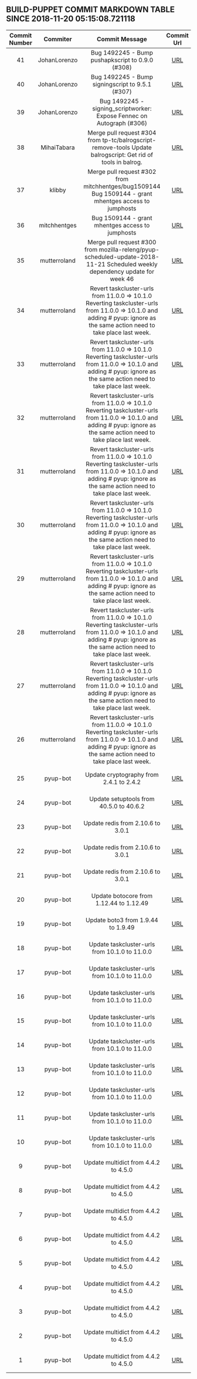 ## BUILD-PUPPET COMMIT MARKDOWN TABLE SINCE 2018-11-20 05:15:08.721118

| Commit Number | Commiter | Commit Message | Commit Url | Date | 
|:---:|:----:|:----------------------------------:|:------:|:----:| 
|41|JohanLorenzo|Bug 1492245 - Bump pushapkscript to 0.9.0 (#308)|[URL](https://github.com/mozilla-releng/build-puppet/commit/85d1b7f41ec671ce8462d34aa3ff1569cabc7a5e)|2018-11-23 17:06:17
|40|JohanLorenzo|Bug 1492245 - Bump signingscript to 9.5.1 (#307)|[URL](https://github.com/mozilla-releng/build-puppet/commit/275b1b8c5d8222308da716407067c2e1f8fdbc97)|2018-11-23 14:22:02
|39|JohanLorenzo|Bug 1492245 - signing_scriptworker: Expose Fennec on Autograph (#306)|[URL](https://github.com/mozilla-releng/build-puppet/commit/b820c2ace1a3eb608330188e54b5a6d4b294ef8d)|2018-11-22 16:08:35
|38|MihaiTabara|Merge pull request #304 from tp-tc/balrogscript-remove-tools    Update balrogscript: Get rid of tools in balrog.|[URL](https://github.com/mozilla-releng/build-puppet/commit/b7ed8207631f1c0fd13e2365ac726bc5d494c50d)|2018-11-22 11:51:05
|37|klibby|Merge pull request #302 from mitchhentges/bug1509144  Bug 1509144 - grant mhentges access to jumphosts|[URL](https://github.com/mozilla-releng/build-puppet/commit/bb5699e7a1157144ea606508aa3f4bf35a4cb8ab)|2018-11-21 20:36:13
|36|mitchhentges|Bug 1509144 - grant mhentges access to jumphosts|[URL](https://github.com/mozilla-releng/build-puppet/commit/575bcac08344ded61015819bb455ac36c76258fb)|2018-11-21 19:40:24
|35|mutterroland|Merge pull request #300 from mozilla-releng/pyup-scheduled-update-2018-11-21  Scheduled weekly dependency update for week 46|[URL](https://github.com/mozilla-releng/build-puppet/commit/ba74de2a0876165d35033252c83ce505f26cf103)|2018-11-21 14:38:24
|34|mutterroland|Revert taskcluster-urls from 11.0.0 => 10.1.0  Reverting taskcluster-urls from 11.0.0 => 10.1.0 and adding # pyup: ignore as the same action need to take place last week.|[URL](https://github.com/mozilla-releng/build-puppet/commit/2fe522f36a4073029c178c22ea0e419cd87fe875)|2018-11-21 13:45:09
|33|mutterroland|Revert taskcluster-urls from 11.0.0 => 10.1.0  Reverting taskcluster-urls from 11.0.0 => 10.1.0 and adding # pyup: ignore as the same action need to take place last week.|[URL](https://github.com/mozilla-releng/build-puppet/commit/77b9289c4b8e0dcc81cd488d7b018ffbadbb2cac)|2018-11-21 13:45:07
|32|mutterroland|Revert taskcluster-urls from 11.0.0 => 10.1.0  Reverting taskcluster-urls from 11.0.0 => 10.1.0 and adding # pyup: ignore as the same action need to take place last week.|[URL](https://github.com/mozilla-releng/build-puppet/commit/77ae30b7491c34c68e4ad98a1a62df740e4e3066)|2018-11-21 13:45:05
|31|mutterroland|Revert taskcluster-urls from 11.0.0 => 10.1.0  Reverting taskcluster-urls from 11.0.0 => 10.1.0 and adding # pyup: ignore as the same action need to take place last week.|[URL](https://github.com/mozilla-releng/build-puppet/commit/a823ed03858a5cb8448e82a71d7f556cf4939e3e)|2018-11-21 13:45:03
|30|mutterroland|Revert taskcluster-urls from 11.0.0 => 10.1.0  Reverting taskcluster-urls from 11.0.0 => 10.1.0 and adding # pyup: ignore as the same action need to take place last week.|[URL](https://github.com/mozilla-releng/build-puppet/commit/bb73d0f535d07e002baaa70af9ac78f59f0ead8e)|2018-11-21 13:45:02
|29|mutterroland|Revert taskcluster-urls from 11.0.0 => 10.1.0  Reverting taskcluster-urls from 11.0.0 => 10.1.0 and adding # pyup: ignore as the same action need to take place last week.|[URL](https://github.com/mozilla-releng/build-puppet/commit/8705bc5e1dc658c8728c4bd0939672e08947bc2d)|2018-11-21 13:45:00
|28|mutterroland|Revert taskcluster-urls from 11.0.0 => 10.1.0  Reverting taskcluster-urls from 11.0.0 => 10.1.0 and adding # pyup: ignore as the same action need to take place last week.|[URL](https://github.com/mozilla-releng/build-puppet/commit/38a8f9f0d54b62c90a723d55712a2b6d420ce3f0)|2018-11-21 13:44:58
|27|mutterroland|Revert taskcluster-urls from 11.0.0 => 10.1.0  Reverting taskcluster-urls from 11.0.0 => 10.1.0 and adding # pyup: ignore as the same action need to take place last week.|[URL](https://github.com/mozilla-releng/build-puppet/commit/ca61b2e86e5ff147a373bff00c31b6f6b5268b4e)|2018-11-21 13:44:56
|26|mutterroland|Revert taskcluster-urls from 11.0.0 => 10.1.0  Reverting taskcluster-urls from 11.0.0 => 10.1.0 and adding # pyup: ignore as the same action need to take place last week.|[URL](https://github.com/mozilla-releng/build-puppet/commit/aa038b920ec81a768fb3a43cd9107f970df9f223)|2018-11-21 13:44:54
|25|pyup-bot|Update cryptography from 2.4.1 to 2.4.2|[URL](https://github.com/mozilla-releng/build-puppet/commit/02b4c6d526433dde41f351541b66c2890769dd36)|2018-11-21 13:05:57
|24|pyup-bot|Update setuptools from 40.5.0 to 40.6.2|[URL](https://github.com/mozilla-releng/build-puppet/commit/dc687283a197c33d66888abdaa91bf0a62824dea)|2018-11-21 13:05:56
|23|pyup-bot|Update redis from 2.10.6 to 3.0.1|[URL](https://github.com/mozilla-releng/build-puppet/commit/3f307e388142530939ac72ea08eaff9e9e5527d3)|2018-11-21 13:05:54
|22|pyup-bot|Update redis from 2.10.6 to 3.0.1|[URL](https://github.com/mozilla-releng/build-puppet/commit/152b12e8c7911f07c09bc3872e28b636c5cee1a8)|2018-11-21 13:05:53
|21|pyup-bot|Update redis from 2.10.6 to 3.0.1|[URL](https://github.com/mozilla-releng/build-puppet/commit/1222b481ff37fe0448bc25e037d0e39d67004ea2)|2018-11-21 13:05:51
|20|pyup-bot|Update botocore from 1.12.44 to 1.12.49|[URL](https://github.com/mozilla-releng/build-puppet/commit/7c17696752f451fcb5fafab72f2d3bf410966727)|2018-11-21 13:05:50
|19|pyup-bot|Update boto3 from 1.9.44 to 1.9.49|[URL](https://github.com/mozilla-releng/build-puppet/commit/9d52ea9e7f47a110377d8df7e2c1fab73cd28637)|2018-11-21 13:05:49
|18|pyup-bot|Update taskcluster-urls from 10.1.0 to 11.0.0|[URL](https://github.com/mozilla-releng/build-puppet/commit/e26d5b3268fd214d950ef9c599dd52cf4fe53ab1)|2018-11-21 13:05:47
|17|pyup-bot|Update taskcluster-urls from 10.1.0 to 11.0.0|[URL](https://github.com/mozilla-releng/build-puppet/commit/c7e3daa0b2297e46f63bbd9aceff8f21cd342f0e)|2018-11-21 13:05:46
|16|pyup-bot|Update taskcluster-urls from 10.1.0 to 11.0.0|[URL](https://github.com/mozilla-releng/build-puppet/commit/06cbf5d164552b6c801a35acf5f03654d6f03290)|2018-11-21 13:05:44
|15|pyup-bot|Update taskcluster-urls from 10.1.0 to 11.0.0|[URL](https://github.com/mozilla-releng/build-puppet/commit/7737e7ab5cdc560abe4462d0cde849a7a1ce68b3)|2018-11-21 13:05:43
|14|pyup-bot|Update taskcluster-urls from 10.1.0 to 11.0.0|[URL](https://github.com/mozilla-releng/build-puppet/commit/b338b61f75e66fa631f1cb624cd875f29f72d8ca)|2018-11-21 13:05:41
|13|pyup-bot|Update taskcluster-urls from 10.1.0 to 11.0.0|[URL](https://github.com/mozilla-releng/build-puppet/commit/b3a02a5af98dd3b5ec1e081bd9cf48d7416fd561)|2018-11-21 13:05:39
|12|pyup-bot|Update taskcluster-urls from 10.1.0 to 11.0.0|[URL](https://github.com/mozilla-releng/build-puppet/commit/919cd6ef92fb430313a6213b35dda64b72c037d3)|2018-11-21 13:05:38
|11|pyup-bot|Update taskcluster-urls from 10.1.0 to 11.0.0|[URL](https://github.com/mozilla-releng/build-puppet/commit/8b9ac24ac6e30bbbc333908fa2f65946eeea59d5)|2018-11-21 13:05:36
|10|pyup-bot|Update taskcluster-urls from 10.1.0 to 11.0.0|[URL](https://github.com/mozilla-releng/build-puppet/commit/78f1dc9f3e5cf797ac3678f9d4cde86eecc45a0f)|2018-11-21 13:05:35
|9|pyup-bot|Update multidict from 4.4.2 to 4.5.0|[URL](https://github.com/mozilla-releng/build-puppet/commit/de2e7f356981ed54f11975c262a61a41a169122e)|2018-11-21 13:05:33
|8|pyup-bot|Update multidict from 4.4.2 to 4.5.0|[URL](https://github.com/mozilla-releng/build-puppet/commit/512cf377fcd61b56db6693af9ede2ed9d76c6920)|2018-11-21 13:05:31
|7|pyup-bot|Update multidict from 4.4.2 to 4.5.0|[URL](https://github.com/mozilla-releng/build-puppet/commit/6d8a66dbda9f53339c41e9d29d430f23304f5b88)|2018-11-21 13:05:29
|6|pyup-bot|Update multidict from 4.4.2 to 4.5.0|[URL](https://github.com/mozilla-releng/build-puppet/commit/0e24ece663d47148be4014cb46b9feedd99ef682)|2018-11-21 13:05:27
|5|pyup-bot|Update multidict from 4.4.2 to 4.5.0|[URL](https://github.com/mozilla-releng/build-puppet/commit/f091ebaa029185290036221e6dc4820003aa172d)|2018-11-21 13:05:26
|4|pyup-bot|Update multidict from 4.4.2 to 4.5.0|[URL](https://github.com/mozilla-releng/build-puppet/commit/b6eb6ab31fc653be4bcf2d8c86f20d124bbc0bb4)|2018-11-21 13:05:24
|3|pyup-bot|Update multidict from 4.4.2 to 4.5.0|[URL](https://github.com/mozilla-releng/build-puppet/commit/d68856cb1047006a4e21f1c0be41019f76471a48)|2018-11-21 13:05:23
|2|pyup-bot|Update multidict from 4.4.2 to 4.5.0|[URL](https://github.com/mozilla-releng/build-puppet/commit/d77dd2e0c085026ceb682bcfb31edd56a5cf10b6)|2018-11-21 13:05:21
|1|pyup-bot|Update multidict from 4.4.2 to 4.5.0|[URL](https://github.com/mozilla-releng/build-puppet/commit/7225a6e155e72bc7ebb02214ecd9f3b16f67832d)|2018-11-21 13:05:20


